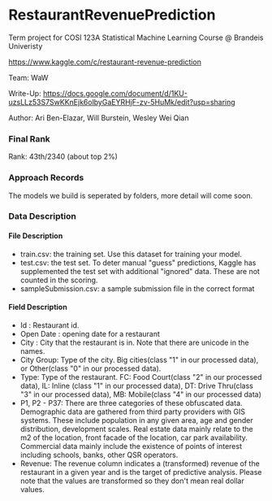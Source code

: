 # RestaurantRevenuePrediction
Term project for COSI 123A Statistical Machine Learning Course @ Brandeis Univeristy 

https://www.kaggle.com/c/restaurant-revenue-prediction

Team: WaW

Write-Up: https://docs.google.com/document/d/1KU-uzsLLz53S7SwKKnEjk6olbyGaEYRHjF-zv-5HuMk/edit?usp=sharing

Author: Ari Ben-Elazar, Will Burstein, Wesley Wei Qian 

### Final Rank

Rank: 43th/2340 (about top 2%)

### Approach Records

The models we build is seperated by folders, more detail will come soon.

### Data Description
#### File Description
- train.csv: the training set. Use this dataset for training your model. 
- test.csv: the test set. To deter manual "guess" predictions, Kaggle has supplemented the test set with additional "ignored" data. These are not counted in the scoring.
- sampleSubmission.csv: a sample submission file in the correct format

#### Field Description
- Id : Restaurant id. 
- Open Date : opening date for a restaurant
- City : City that the restaurant is in. Note that there are unicode in the names. 
- City Group: Type of the city. Big cities(class "1" in our processed data), or Other(class "0" in our processed data). 
- Type: Type of the restaurant. FC: Food Court(class "2" in our processed data), IL: Inline (class "1" in our processed data), DT: Drive Thru(class "3" in our processed data), MB: Mobile(class "4" in our processed data)
- P1, P2 - P37: There are three categories of these obfuscated data. Demographic data are gathered from third party providers with GIS systems. These include population in any given area, age and gender distribution, development scales. Real estate data mainly relate to the m2 of the location, front facade of the location, car park availability. Commercial data mainly include the existence of points of interest including schools, banks, other QSR operators.
- Revenue: The revenue column indicates a (transformed) revenue of the restaurant in a given year and is the target of predictive analysis. Please note that the values are transformed so they don't mean real dollar values. 
